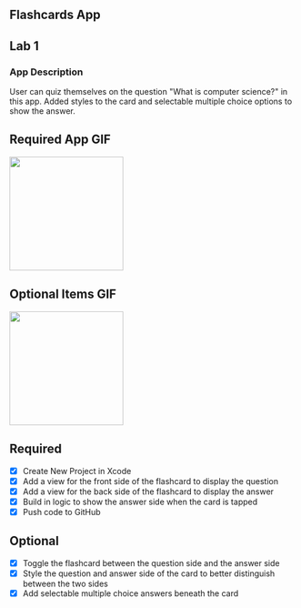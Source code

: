 ## Flashcards App

## Lab 1

### App Description
User can quiz themselves on the question "What is computer science?" in this app.
Added styles to the card and selectable multiple choice options to show the answer.

## Required App GIF
<img src="https://media.giphy.com/media/lrRc4pxewUsUhZYj4n/giphy.gif" width=200><br>

## Optional Items GIF
<img src="https://media.giphy.com/media/O9NFwfSbndC0JhABeK/giphy.gif" width=200><br>

## Required
- [x] Create New Project in Xcode
- [x] Add a view for the front side of the flashcard to display the question
- [x] Add a view for the back side of the flashcard to display the answer
- [x] Build in logic to show the answer side when the card is tapped
- [x] Push code to GitHub
## Optional
- [x] Toggle the flashcard between the question side and the answer side
- [x] Style the question and answer side of the card to better distinguish between the two sides
- [x] Add selectable multiple choice answers beneath the card
